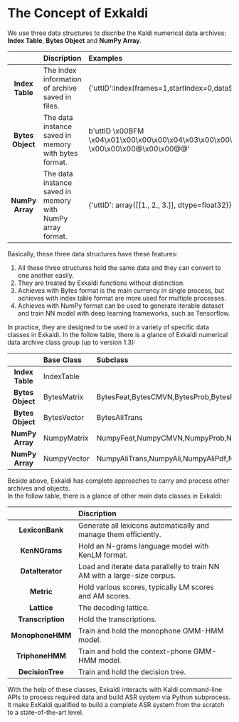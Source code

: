 # The Concept of Exkaldi
We use three data structures to discribe the Kaldi numerical data archives: __Index Table__, __Bytes Object__ and __NumPy Array__.   

|                  | Discription   |  Examples    |
| :--------------: | :----------   |  :---------- | 
| __Index Table__  |  The index information of archive saved in files. | {'uttID':Index(frames=1,startIndex=0,dataSize=33,filePath=./dummy.ark)} |
| __Bytes Object__ |  The data instance saved in memory with bytes format. | b'uttID \x00BFM \x04\x01\x00\x00\x00\x04\x03\x00\x00\x00\x00\x00\x80?\x00\x00\x00@\x00\x00@@' |
| __NumPy Array__  |  The data instance saved in memory with NumPy array format. | {'uttID': array([[1., 2., 3.]], dtype=float32)} |

Basically, these three data structures have these features:  
1. All these three structures hold the same data and they can convert to one another easily.  
2. They are treated by Exkaldi functions without distinction.  
3. Achieves with Bytes format is the main currency in single process, but achieves with index table format are more used for multiple processes.  
4. Achieves with NumPy format can be used to generate iterable dataset and train NN model with deep learning frameworks, such as Tensorflow.  

In practice, they are designed to be used in a variety of specific data classes in Exkaldi. 
In the follow table, there is a glance of Exkaldi numerical data archive class group (up to version 1.3):  

|                  | Base Class   |  Subclass    |
| :--------------: | :----------  |  :---------- | 
| __Index Table__  |  IndexTable        |              |
| __Bytes Object__ |  BytesMatrix | BytesFeat,BytesCMVN,BytesProb,BytesFmllr |
| __Bytes Object__ |  BytesVector | BytesAliTrans |
| __NumPy Array__  |  NumpyMatrix | NumpyFeat,NumpyCMVN,NumpyProb,NumpyFmllr |
| __NumPy Array__  |  NumpyVector | NumpyAliTrans,NumpyAli,NumpyAliPdf,NumpyAliPhone |

Beside above, Exkaldi has complete approaches to carry and process other archives and objects.  
In the follow table, there is a glance of other main data classes in Exkaldi:  

|                   | Discription  |
| :--------------:  | :----------  |
| __LexiconBank__   |  Generate all lexicons automatically and manage them efficiently.  |
| __KenNGrams__     |  Hold an N-grams language model with KenLM format. | 
| __DataIterator__  |  Load and iterate data parallelly to train NN AM with a large-size corpus. | 
| __Metric__        |  Hold various scores, typically LM scores and AM scores. | 
| __Lattice__       |  The decoding lattice. | 
| __Transcription__ |  Hold the transcriptions. | 
| __MonophoneHMM__  |  Train and hold the monophone GMM-HMM model. | 
| __TriphoneHMM__   |  Train and hold the context-phone GMM-HMM model. | 
| __DecisionTree__  |  Train and hold the decision tree. | 

With the help of these classes, Exkaldi interacts with Kaldi command-line APIs to process required data and build ASR system via Python subprocess.
It make ExKaldi qualified to build a complete ASR system from the scratch to a state-of-the-art level.
